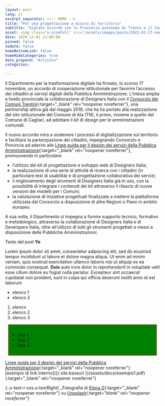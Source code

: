 ```yaml
---
layout: post
lang: it
excerpt_separator: <!-- MORE -->
title: "Per una progettazione a misura di territorio"
subtitle: "Siglato accordo con la Provincia autonoma di Trento e il Consorzio dei Comuni Trentini"
asset: <img class="u-sizeFull" src="/assets/images/posts/2021-01-27-news-viciniconnessi.jpg" alt="Un cittadino che utilizza una piattaforma di commercio online" />
date: 2020-12-01 23:00:00
pinned: false
nodate: false
homeBottomLink: false
homeHideCategories: true
date_prepend: "Articolo"
categories:
 
---
```


<!-- MORE -->

Il Dipartimento per la trasformazione digitale ha firmato, lo scorso 17 novembre, un accordo di cooperazione istituzionale per favorire l’accesso dei cittadini ai servizi digitali della Pubblica Amministrazione. L’intesa amplia a livello provinciale la collaborazione di Designers Italia con il [Consorzio dei Comuni Trentini](https://www.comunitrentini.it/){:target="_blank" rel="noopener noreferrer"}, una _partnership_ attiva già dal maggio 2019, che ha ha portato alla realizzazione del sito istituzionale del Comune di Ala (TN), il primo, insieme a quello del Comune di Cagliari, ad adottare il kit di design per le amministrazioni comunali.  

Il nuovo accordo mira a sostenere i processi di digitalizzazione sul territorio e facilitare la partecipazione dei cittadini, impegnando Consorzio e Provincia ad aderire alle [Linee guida per il design dei servizi della Pubblica Amministrazione](https://docs.italia.it/italia/designers-italia/design-linee-guida-docs/it/stabile/index.html){:target="_blank" rel="noopener noreferrer"}, promuovendo in particolare:
* l’utilizzo dei kit di progettazione e sviluppo web di Designers Italia;
* la realizzazione di una serie di attività di ricerca con i cittadini (in particolare test di usabilità) e di progettazione collaborativa dei servizi;
* il miglioramento degli strumenti di Designers Italia già in uso, con la possibilità di integrare i contenuti dei kit attraverso il rilascio di nuove versioni dei modelli per i Comuni;
* la valutazione di iniziative progettuali finalizzate a mettere la piattaforma utilizzata dal Consorzio a disposizione di altre Regioni o Paesi in ambito europeo.  

A sua volta, il Dipartimento si impegna a fornire supporto tecnico, formativo e metodologico, attraverso la collaborazione di Designers Italia e di Developers Italia, oltre all’utilizzo di tutti gli strumenti progettati e messi a disposizione delle Pubbliche Amministrazioni.

Testo del post **Yo**

Lorem ipsum dolor sit amet, consectetur adipiscing elit, sed do eiusmod tempor incididunt ut labore et dolore magna aliqua. Ut enim ad minim veniam, quis nostrud exercitation ullamco laboris nisi ut aliquip ex ea commodo consequat. **Duis** aute irure dolor in _reprehenderit_ in voluptate velit esse cillum dolore eu fugiat nulla pariatur. Excepteur sint occaecat cupidatat non proident, sunt in culpa qui officia deserunt mollit anim id est laborum
* elenco 1
* elenco 2

1. elenco 
2. elenco 2
3. elenco 3
<div style="background:green; margin: 10px; border: 1px solid red; padding: 10px 5px">
<ul>
<li>lista 1</li>
<li>lista 2</li>
<li>lista 3</li>
</ul>
</div>


[Linee guida per il design dei servizi della Pubblica Amministrazione](https://docs.italia.it/italia/designers-italia/design-linee-guida-docs/it/stabile/index.html){:target="_blank" rel="noopener noreferrer"}  
[esempio di link interno]({{ site.baseurl }}/assets/docs/esempio1.pdf){:target="_blank" rel="noopener noreferrer"}  


{:.u-text-r-xxs.u-textRight}
_Fotografia di [Elena G](https://unsplash.com/@lelena_g){:target="_blank" rel="noopener noreferrer"} su [Unsplash](https://unsplash.com/photos/MKwBr8JFCgs){:target="_blank" rel="noopener noreferrer"}_


